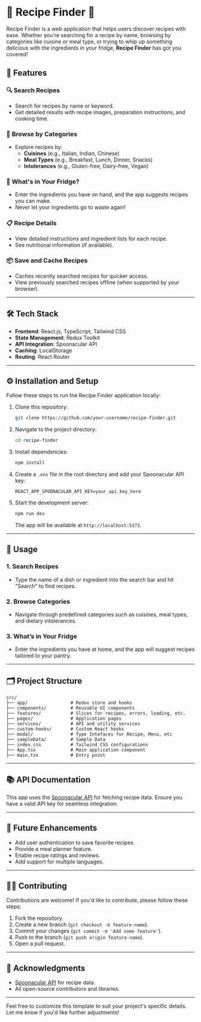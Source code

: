 # 🍳 Recipe Finder 🍴

Recipe Finder is a web application that helps users discover recipes with ease. Whether you're searching for a recipe by name, browsing by categories like cuisine or meal type, or trying to whip up something delicious with the ingredients in your fridge, **Recipe Finder** has got you covered!

## 🚀 Features

### 🔍 **Search Recipes**
- Search for recipes by name or keyword.
- Get detailed results with recipe images, preparation instructions, and cooking time.

### 🍴 **Browse by Categories**
- Explore recipes by:
  - **Cuisines** (e.g., Italian, Indian, Chinese)
  - **Meal Types** (e.g., Breakfast, Lunch, Dinner, Snacks)
  - **Intolerances** (e.g., Gluten-free, Dairy-free, Vegan)

### 🥕 **What's in Your Fridge?**
- Enter the ingredients you have on hand, and the app suggests recipes you can make.
- Never let your ingredients go to waste again!

### 📋 **Recipe Details**
- View detailed instructions and ingredient lists for each recipe.
- See nutritional information (if available).

### 📦 **Save and Cache Recipes**
- Caches recently searched recipes for quicker access.
- View previously searched recipes offline (when supported by your browser).

---

## 🛠️ Tech Stack

- **Frontend**: React.js, TypeScript, Tailwind CSS
- **State Management**: Redux Toolkit
- **API Integration**: Spoonacular API
- **Caching**: LocalStorage
- **Routing**: React Router

---

## ⚙️ Installation and Setup

Follow these steps to run the Recipe Finder application locally:

1. Clone this repository:
   ```bash
   git clone https://github.com/your-username/recipe-finder.git
   ```
2. Navigate to the project directory:
   ```bash
   cd recipe-finder
   ```
3. Install dependencies:
   ```bash
   npm install
   ```
4. Create a `.env` file in the root directory and add your Spoonacular API key:
   ```env
   REACT_APP_SPOONACULAR_API_KEY=your_api_key_here
   ```
5. Start the development server:
   ```bash
   npm run dev
   ```

   The app will be available at `http://localhost:5173`.

---

## 🌟 Usage

### 1. **Search Recipes**
   - Type the name of a dish or ingredient into the search bar and hit "Search" to find recipes.

### 2. **Browse Categories**
   - Navigate through predefined categories such as cuisines, meal types, and dietary intolerances.

### 3. **What’s in Your Fridge**
   - Enter the ingredients you have at home, and the app will suggest recipes tailored to your pantry.

---

## 🗂️ Project Structure

```
src/
├── app/                # Redux store and hooks
├── components/         # Reusable UI components
├── features/           # Slices for recipes, errors, loading, etc.
├── pages/              # Application pages
├── services/           # API and utility services
├── custom-hooks/       # Custom React hooks
├── modal/              # Type Intefaces for Recipe, Menu, etc 
├── sampleData/         # Sample Data
├── index.css           # Tailwind CSS configurations
├── App.tsx             # Main application component
├── main.tsx            # Entry point
```

---

## 📚 API Documentation

This app uses the [Spoonacular API](https://spoonacular.com/food-api) for fetching recipe data. Ensure you have a valid API key for seamless integration.

---

## 🚀 Future Enhancements

- Add user authentication to save favorite recipes.
- Provide a meal planner feature.
- Enable recipe ratings and reviews.
- Add support for multiple languages.

---

## 👩‍💻 Contributing

Contributions are welcome! If you'd like to contribute, please follow these steps:
1. Fork the repository.
2. Create a new branch (`git checkout -b feature-name`).
3. Commit your changes (`git commit -m 'Add some feature'`).
4. Push to the branch (`git push origin feature-name`).
5. Open a pull request.

---

## 🙌 Acknowledgments

- [Spoonacular API](https://spoonacular.com/food-api) for recipe data.
- All open-source contributors and libraries.

---

Feel free to customize this template to suit your project's specific details. Let me know if you'd like further adjustments!